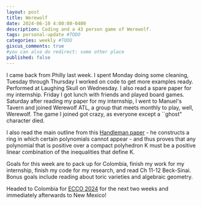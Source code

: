 ```yaml
---
layout: post
title: Werewolf
date: 2024-06-10 4:00:00-0400
description: Coding and a 43 person game of Werewolf.
tags: personal-update #TODO
categories: weekly #TODO
giscus_comments: true
#you can also do redirect: some other place
published: false
---
```


I came back from Philly last week. I spent Monday doing some cleaning, Tuesday through Thursday I worked on code to get more examples ready. Performed at Laughing Skull on Wednesday. I also read a spare paper for my internship. Friday I got lunch with friends and played board games. Saturday after reading my paper for my internship, I went to Manuel's Tavern and joined Werewolf ATL, a group that meets monthly to play, well, Werewolf. The game I joined got crazy, as everyone except a ``ghost" character died.

I also read the main outline from this [Handleman paper](https://projecteuclid.org/journals/pacific-journal-of-mathematics/volume-132/issue-1/Representing-polynomials-by-positive-linear-functions-on-compact-convex-polyhedra/pjm/1102689794.full) - he constructs a ring in which certain polynomials cannot appear - and thus proves that any polynomial that is positive over a compact polyhedron K must be a positive linear combination of the inequalities that define K.

Goals for this week are to pack up for Colombia, finish my work for my internship, finish my code for my research, and read Ch 11-12 Beck-Sinai. Bonus goals include reading about toric varieties and algebraic geometry.

Headed to Colombia for [ECCO 2024](https://ecco2024.combinatoria.co/) for the next two weeks and immediately afterwards to New Mexico!
